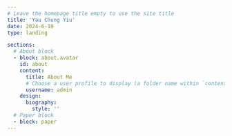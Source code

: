 ```yaml
---
# Leave the homepage title empty to use the site title
title: 'Yau Chung Yiu'
date: 2024-6-19
type: landing

sections:
  # About block
  - block: about.avatar
    id: about
    content:
      title: About Me
      # Choose a user profile to display (a folder name within `content/authors/`)
      username: admin
    design:
      biography:
        style: ''
  # Paper block
  - block: paper
---
```

